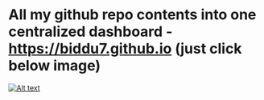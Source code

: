 # All my github repo contents into one centralized dashboard - https://biddu7.github.io (just click below image)

[![Alt text](https://github.com/biddu7/biddu7/assets/27678248/e1c83a00-1c06-4f38-9514-cb3ae355ee10 "Just click me to navigate to Joydeep's centralized GitHub repo page")](https://biddu7.github.io)
